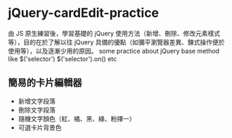 # jQuery-cardEdit-practice
由 JS 原生練習後，學習基礎的 jQuery 使用方法（新增、刪除、修改元素樣式等），目的在於了解以往 jQuery 具備的優點（如彌平瀏覽器差異、鍊式操作便於使用等），以及逐漸少用的原因。
some practice about jQuery base method like $('selector') $('selector').on() etc

## 簡易的卡片編輯器


* 新增文字段落
* 刪除文字段落
* 隨機文字顏色（紅、橘、黑、綠、粉擇一）
* 可選卡片背景色